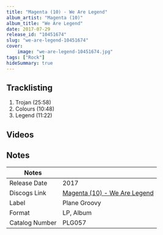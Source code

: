 ```yaml
---
title: "Magenta (10) - We Are Legend"
album_artist: "Magenta (10)"
album_title: "We Are Legend"
date: 2017-07-29
release_id: "10451674"
slug: "we-are-legend-10451674"
cover:
    image: "we-are-legend-10451674.jpg"
tags: ["Rock"]
hideSummary: true
---
```


## Tracklisting
1. Trojan (25:58)
2. Colours (10:48)
3. Legend (11:22)

## Videos


## Notes

| Notes          |             |
| ---------------| ----------- |
| Release Date   | 2017 |
| Discogs Link   | [Magenta (10) - We Are Legend](https://www.discogs.com/release/10451674) |
| Label          | Plane Groovy |
| Format         | LP, Album |
| Catalog Number | PLG057 |


